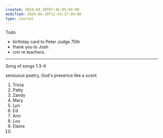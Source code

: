 ```yaml
---
created: 2024-04-20T07:46:05-04:00
modified: 2024-04-20T12:43:37-04:00
type: Journal
---
```


Todo

- birthday card to Peter Judge 75th
- thank you to Josh
- cnn re teachers. 

---

Song of songs 1:3-4

sensuous poetry, God's presence like a scent

1. Tricia
2. Patty
3. Zandy
4. Mary
5. Lyn
6. Ed
7. Ann
8. Lou
9. Elaine
10.
